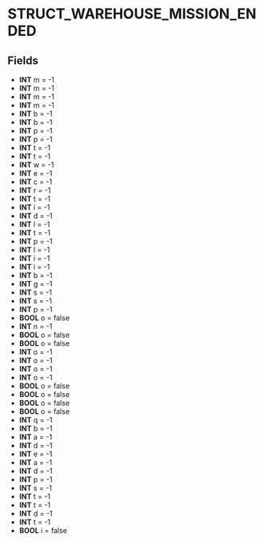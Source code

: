 # STRUCT_WAREHOUSE_MISSION_ENDED

## Fields
* **INT** m = -1
* **INT** m = -1
* **INT** m = -1
* **INT** m = -1
* **INT** b = -1
* **INT** b = -1
* **INT** p = -1
* **INT** p = -1
* **INT** t = -1
* **INT** t = -1
* **INT** w = -1
* **INT** e = -1
* **INT** c = -1
* **INT** r = -1
* **INT** t = -1
* **INT** i = -1
* **INT** d = -1
* **INT** l = -1
* **INT** t = -1
* **INT** p = -1
* **INT** l = -1
* **INT** i = -1
* **INT** i = -1
* **INT** b = -1
* **INT** g = -1
* **INT** s = -1
* **INT** s = -1
* **INT** p = -1
* **BOOL** o = false
* **INT** n = -1
* **BOOL** o = false
* **BOOL** o = false
* **INT** o = -1
* **INT** o = -1
* **INT** o = -1
* **INT** o = -1
* **BOOL** o = false
* **BOOL** o = false
* **BOOL** o = false
* **BOOL** o = false
* **INT** q = -1
* **INT** b = -1
* **INT** a = -1
* **INT** d = -1
* **INT** e = -1
* **INT** a = -1
* **INT** d = -1
* **INT** p = -1
* **INT** s = -1
* **INT** t = -1
* **INT** t = -1
* **INT** d = -1
* **INT** t = -1
* **BOOL** i = false